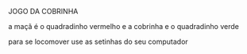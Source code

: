 JOGO DA COBRINHA

a maçã é o quadradinho vermelho e a cobrinha e o quadradinho verde

para se locomover use as setinhas do seu computador
